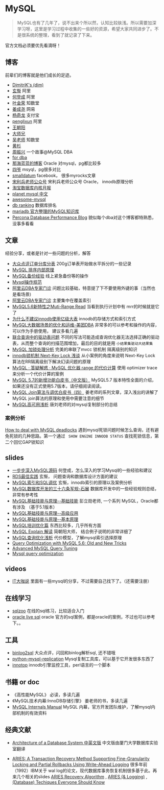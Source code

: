 MySQL
======

>  MySQL也有了几年了，说不出来个所以然，认知比较肤浅。所以需要加深学习呀，这里是学习过程中收集的一些好的资源，希望大家共同进步了。不是很系统的整理，看到了就记录了下来。

官方文档必须要优先看滴呀！

## 博客
前辈们的博客就是他们成长的足迹。

* [DimitriK's (dim)](http://dimitrik.free.fr/blog/archives/cat_mysql.html)
* [玄惭](http://hidba.org/) 阿里
* [何登成](http://hedengcheng.com/) 阿里
* [叶金荣](http://imysql.com/) 知数堂
* [姜成尧](http://www.innomysql.com/) 网易
* [杨奇龙](http://blog.itpub.net/22664653/) 支付宝
* [penglixun](http://www.penglixun.com/) 阿里
* [王朝阳](http://www.royalwzy.com/)
* [大师兄](http://www.cnblogs.com/gomysql)
* [吴老师](http://wubx.net)  知数堂
* [黄杉](http://blog.csdn.net/mchdba)
* [周振兴](http://www.orczhou.com)  一个故事@MySQL DBA
* [for dba](http://fordba.com/category/mysql)
* [那海蓝蓝的博客](http://blog.163.com/li_hx/)  Oracle 对mysql，pg都比较多
* [四爷](http://blog.csdn.net/yueliangdao0608) msyql，pg很多对比
* [smalldatum](http://smalldatum.blogspot.com) facebook， 很多myrocks文章
* [宋利兵老师公众号](http://mp.weixin.qq.com/profile?src=3&timestamp=1485068751&ver=1&signature=97zp7qqm-wQSzWOAuHTac-wiNLUHTJMLOPyDgtnGluclBugccyOmXRDaBn2vTZ1pit9I9gfD5*T*dmzlHojIKw==) 宋利兵老师公众号 Oracle， innodb原理分析
* [淘宝数据库内核月报](http://mysql.taobao.org/monthly/)
* [planet mysql 中文](https://planet.mysql.com/zh/)
* [awesome-mysql](https://github.com/shlomi-noach/awesome-mysql/blob/gh-pages/index.md)
* [db ranking](http://db-engines.com/en/ranking) 数据库排名
* [mariadb 官方整理的MySQL知识库](https://mariadb.com/kb/en/mariadb/optimization-and-tuning/)
* [Percona Database Performance Blog](https://www.percona.com/blog/) 貌似每个dba对这个博客都特熟悉，没事多看看


## 文章
经验分享，或者是针对一些问题的分析，解答

* [大众点评订单分库分表](http://tech.meituan.com/dianping_order_db_sharding.html) 200g订单表开始做水平拆分的一些记录
* [MySQL 排序内部原理](https://mp.weixin.qq.com/s?__biz=MzIyNjE4NjI2Nw==&mid=2652557990&idx=1&sn=e5b2c143d773cd0e4420de1ace4aee0c&chksm=f39a37d2c4edbec4ed525d1f86d5d35de7a5739cabd8b958af53b7932dd5c9169ec101f014c2&scene=0&key=7c064f74f0bf80ec47ab6cedb119db5fa8e8d56e157fb16bce08e3017cdac3bd67d0dcc4df07a9f925b2d31002de9a2d5b2a5508affb54113b3058dd161139ac65c236ddf5845b9138204bfb215f6ae9&ascene=0&uin=MjQzNzEzNzk2MA%3D%3D&devicetype=iMac+MacBookPro12%2C1+OSX+OSX+10.12+build(16A323)&version=12010210&nettype=WIFI&fontScale=100&pass_ticket=P2Qz%2BOSituhRWPBF9IWLL4FfnD0nhhE9psvHyrYLA4ZNQ9GvxHRoEL3QrAs6XRDC)
* [MySQL备份经验](https://mp.weixin.qq.com/s?__biz=MjM5MjIxNDA4NA==&mid=2649738038&idx=1&sn=48797e73f97a3b0cf896f17a8d1d8090&chksm=beb2d61d89c55f0b40b70c1129d680b19614016511a8afc9012fd523ac4cd226d136bace6793&scene=0&key=e3b1ba93cc346df072b7a305d9ae648a9a8c7b5e9c0ce63e802487d8f25e6035ee2c6cac040e26c5d267c1a26a6be2d49cfaf1a074d3d836946bc88f539d881fb59053a3f3fbe2f22d4e3dc23700718f&ascene=0&uin=MjQzNzEzNzk2MA%3D%3D&devicetype=iMac+MacBookPro12%2C1+OSX+OSX+10.12+build(16A323)&version=12010210&nettype=WIFI&fontScale=100&pass_ticket=xZAobyDDGej7fYfqhO9OZREC2%2BwbfWFZtMFLOwxQ6EhMKVaMFDq1L%2BG%2F7oa2znp6) 线上紧急备份等的操作
*  [Mysql操作规范](http://blog.itpub.net/29320885/viewspace-1716164/)
*  [阿里云DBA专家门诊](https://bbs.aliyun.com/read/189202.html)  问题比较基础，特意提了下不要使用外键的事（当然也是看场景)
*  [阿里云DBA专家门诊](https://bbs.aliyun.com/read/241176.html) 主要集中在覆盖索引
*  [MySQL5.6新特性之Muti-Range Read](http://blog.itpub.net/22664653/viewspace-1673682/) 当看到执行计划中有 mrr的时候就是它了
* [为什么不建议innodb使用亿级大表](http://xiaorui.cc/2016/12/08/为什么不建议innodb使用亿级大表/) innodb的存储方式和索引方式
* [MySQL大数据场景的优化和运维-美团DBA](https://mp.weixin.qq.com/s?__biz=MzAwMDU1MTE1OQ==&mid=209403337&idx=1&sn=f99429e24e8c591111a355e072f93e05) 非常多的可以参考和操作的内容，可以作为手册使用， 建议多看几遍
* [联合查询中的驱动表问题](http://www.cnblogs.com/zhengyun_ustc/p/slowquery1.html)  不同的写法可能造成查询优化器无法选择正确的驱动表，从而整个查询的扫描范围增加，最后的目的就是用 `小结果集驱动大结果集`
* [MySQL 加锁处理分析](http://hedengcheng.com/?p=771)  完美的串联了mvcc 锁机制 隔离级别的知识
* [innodb锁机制 Next-Key Lock 浅谈](http://www.cnblogs.com/zhoujinyi/p/3435982.html) 从小案例的角度来说明 Next-Key Lock算法在RR隔离级别下解决幻读问题的原理
* [MySQL · 答疑解惑 · MySQL 优化器 range 的代价计算](http://mysql.taobao.org/monthly/2015/11/07/) 使用 optimizer trace 来分析一个代价计算的案例
* [MySQL 5.7的新增功能白皮书（中文版）](https://mp.weixin.qq.com/s/pmycCxLM_9vzrMsX4eDFFQ) MySQL5.7 版本特性全面的介绍，如果还没有正式使用5.7版本，请仔细阅读阅读。
* [MySQL Join算法与调优白皮书（四）](https://mp.weixin.qq.com/s/vt7YjxaikJh14pnY2FAWvg) 姜老师的系列文章，深入浅出的讲解了 MySQL join算法的原理和使用中需要注意的细节
* [MySQL高可用浅析](http://www.jianshu.com/p/cc6746ac4fc2) 唐刘老师的对mysql复制部分的总结


### 案例分析

[How to deal with MySQL deadlocks](https://www.percona.com/blog/2014/10/28/how-to-deal-with-mysql-deadlocks/) 遇到mysql死锁问题时候怎么查询，还有避免死锁的几种思路。第一个通过 ` SHOW ENGINE INNODB STATUS` 查找死锁信息，第二个回忆GAP锁知识


## slides

* [一步步深入MySQL源码](http://hotpu-meeting.b0.upaiyun.com/2014dtcc/post_pdf/hedengcheng.pdf) 何登成，怎么深入的学习Mysql的一些经验和建议
* [RDS最佳实践](https://bbs.aliyun.com/read/168647.html) 玄惭， 问题查询和数据库设计方面的建议
* [MySQL索引和SQL调优](https://bbs.aliyun.com/read/189202.html?displayMode=1&page=3#601628)   玄惭，innodb索引的原理以及案例分析
* [MySQL数据库开发的三十六条军规-石展](http://wenku.baidu.com/view/3e294a52f01dc281e53af0f1.html) 数据库开发中的一些经验规则总结，非常有参考性
* [MySQL基础技能与原理--基础技能](http://www.slideshare.net/plinux/mysql1-5066095)  彭立勋老师, 一个系列 MySQL，Oracle都有涉及 （基于5.1版本）
* [MySQL基础技能与原理--高级应用](http://www.slideshare.net/plinux/mysql2-5066096)
* [MySQL基础技能与原理--基本原理](http://www.slideshare.net/plinux/mysql3)
* [MySQL培训优化篇](http://www.slideshare.net/sunmonth/mysql-24283118)  东西比较多，几乎所有方面
* [MySQL Explain 解读](http://www.slideshare.net/sky000/mysql-explain) 简朝阳大师， 结合例子说明的非常详细了
* [MySQL查询优化浅析](http://hedengcheng.com/?p=372) 代价模型，了解mysql索引选择原理
* [Query Optimization with MySQL 5.6: Old and New Tricks](https://www.slideshare.net/jynus/query-optimization56)
* [Advanced MySQL Query Tuning](https://www.slideshare.net/AlexanderRubin1/meetup-tour-queryoptimizationnew)
* [Mysql query optimization](https://www.slideshare.net/caibaohua/mysql-query-optimization-4719028)

## videos

* [IT大咖说](http://www.itdks.com/dakashuo/index) 里面有一些mysql的分享，不过需要自己找下了。（还需要注册）

## 在线学习

* [sqlzoo](https://sqlzoo.net/) 在线的sql练习，比较适合入门
* [oracle live sql](https://livesql.oracle.com/apex/livesql/file/toc.html#A7) oracle 官方的sql案例，都是oracle的案例，不过也可以参考下。。


## 工具

* [binlog2sql](https://github.com/danfengcao/binlog2sql) 大众点评，闪回和binlog解析sql,  还不错哦
* [python-mysql-replication](https://github.com/noplay/python-mysql-replication) Mysql复制工具库，可以基于它开发很多东西了
* [innotop](https://github.com/innotop/innotop) innodb引擎监控工具，perl语言的一个脚本

## 书籍 or doc

* 《高性能MySQL》  必读，多读几遍
* 《MySQL技术内幕:InnoDB存储引擎》 姜老师的书，多读几遍
*  [MySQL Internals Manual](https://dev.mysql.com/doc/internals/en/) MySQL 内幕，官方开发团队维护，了解mysql内部机制的有效资料

## 经典文献
*  [Architecture of a Database System 中英文版](http://dblab.xmu.edu.cn/post/architecture-of-a-database-system/) 中文版由厦门大学数据库实验室翻译

* [ARIES: A Transaction Recovery Method Supporting Fine-Granularity Locking and Partial Rollbacks Using Write-Ahead Logging](https://people.eecs.berkeley.edu/~brewer/cs262/Aries.pdf) 很多年前（1992）IBM关于 wal log的论文，现代数据库事务恢复机制很多基于此。再来几个相关的slides [ARIES Recovery Algorithm](http://codex.cs.yale.edu/avi/db-book/db4/slide-dir/Aries.pdf) , [ARIES (& Logging)](http://odin.cse.buffalo.edu/teaching/cse-462/slides/18-Logging.pdf) , [(Database) Techiques Everyone Should Know](https://blog.acolyer.org/2016/01/03/database-techiques-everyone-should-know/)
